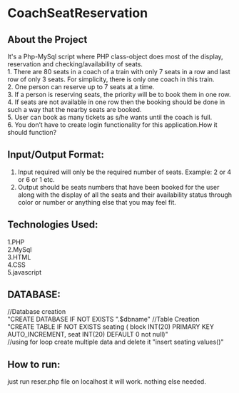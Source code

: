 # CoachSeatReservation
<h2>About the Project</h2>
It's a Php-MySql script where PHP class-object does most of the display, reservation and checking/availability of seats.<br>
1. There are 80 seats in a coach of a train with only 7 seats in a row and last row of only 3
seats. For simplicity, there is only one coach in this train.<br>
2. One person can reserve up to 7 seats at a time.<br>
3. If a person is reserving seats, the priority will be to book them in one row.<br>
4. If seats are not available in one row then the booking should be done in such a way that the
nearby seats are booked.<br>
5. User can book as many tickets as s/he wants until the coach is full.<br>
6. You don’t have to create login functionality for this application.How it should function?<br>
<h2>Input/Output Format:</h2>

1. Input required will only be the required number of seats. Example: 2 or 4 or 6 or 1 etc.<br>
2. Output should be seats numbers that have been booked for the user along with the display of
all the seats and their availability status through color or number or anything else that you may
feel fit.<br>
<h2>Technologies Used:</h2>
1.PHP<br>
2.MySql<br>
3.HTML<br>
4.CSS<br>
5.javascript<br>
<h2> DATABASE:</h2>
//Database creation<br>
"CREATE DATABASE IF NOT EXISTS ".$dbname"
//Table Creation<br>
"CREATE TABLE IF NOT EXISTS seating (
    	block INT(20) PRIMARY KEY AUTO_INCREMENT,
    	seat INT(20) DEFAULT 0 not null)"<br>
//using for loop create multiple data and delete it 
"insert seating values()"
<h2>How to run:</h2>
just run reser.php file on localhost it will work. nothing else needed.
